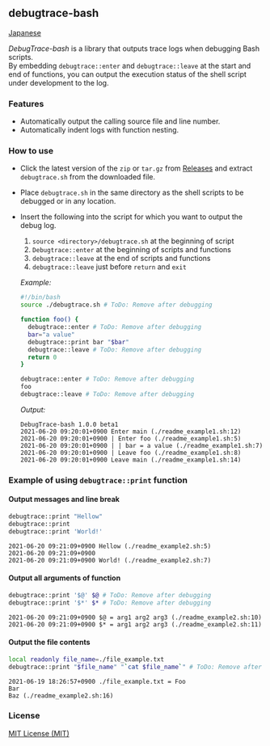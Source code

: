 ## debugtrace-bash

[Japanese](README_ja.md)

*DebugTrace-bash* is a library that outputs trace logs when debugging Bash scripts.  
By embedding `debugtrace::enter` and `debugtrace::leave` at the start and end of functions, you can output the execution status of the shell script under development to the log.

### Features

* Automatically output the calling source file and line number.
* Automatically indent logs with function nesting.

### How to use

* Click the latest version of the `zip` or `tar.gz` from [Releases](https://github.com/MasatoKokubo/debugtrace-bash/releases) and extract `debugtrace.sh` from the downloaded file.
* Place `debugtrace.sh` in the same directory as the shell scripts to be debugged or in any location.
* Insert the following into the script for which you want to output the debug log.
  1. `source <directory>/debugtrace.sh` at the beginning of script
  2. `Debugtrace::enter` at the beginning of scripts and functions
  3. `debugtrace::leave` at the end of scripts and functions
  4. `debugtrace::leave` just before `return` and `exit` 

  _Example:_
  ```bash
  #!/bin/bash
  source ./debugtrace.sh # ToDo: Remove after debugging

  function foo() {
    debugtrace::enter # ToDo: Remove after debugging
    bar="a value"
    debugtrace::print bar "$bar"
    debugtrace::leave # ToDo: Remove after debugging
    return 0
  }

  debugtrace::enter # ToDo: Remove after debugging
  foo
  debugtrace::leave # ToDo: Remove after debugging
  ```
  _Output:_
  ```log
  DebugTrace-bash 1.0.0 beta1
  2021-06-20 09:20:01+0900 Enter main (./readme_example1.sh:12)
  2021-06-20 09:20:01+0900 | Enter foo (./readme_example1.sh:5)
  2021-06-20 09:20:01+0900 | | bar = a value (./readme_example1.sh:7)
  2021-06-20 09:20:01+0900 | Leave foo (./readme_example1.sh:8)
  2021-06-20 09:20:01+0900 Leave main (./readme_example1.sh:14)
  ```

### Example of using `debugtrace::print` function

#### Output messages and line break
```bash
debugtrace::print "Hellow"
debugtrace::print
debugtrace::print 'World!'
```
```log
2021-06-20 09:21:09+0900 Hellow (./readme_example2.sh:5)
2021-06-20 09:21:09+0900 
2021-06-20 09:21:09+0900 World! (./readme_example2.sh:7)
```

#### Output all arguments of function
```bash
debugtrace::print '$@' $@ # ToDo: Remove after debugging
debugtrace::print '$*' $* # ToDo: Remove after debugging
```
```log
2021-06-20 09:21:09+0900 $@ = arg1 arg2 arg3 (./readme_example2.sh:10)
2021-06-20 09:21:09+0900 $* = arg1 arg2 arg3 (./readme_example2.sh:11)
```

#### Output the file contents 
```bash
local readonly file_name=./file_example.txt
debugtrace::print "$file_name" "`cat $file_name`" # ToDo: Remove after debugging
```
```log
2021-06-19 18:26:57+0900 ./file_example.txt = Foo
Bar
Baz (./readme_example2.sh:16)
```

### License
[MIT License (MIT)](LICENSE) 
